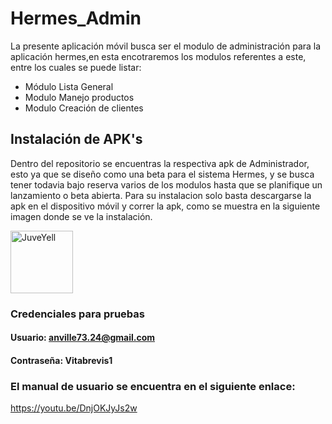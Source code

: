 # Hermes_Admin
La presente aplicación móvil busca ser el modulo de administración para la aplicación hermes,en esta encotraremos los modulos referentes a este, entre los cuales se puede listar:
- Módulo Lista General 
- Modulo Manejo productos
- Modulo Creación de clientes

## Instalación de APK's
Dentro del repositorio se encuentras la respectiva apk de Administrador, esto ya que se diseño como una beta para el sistema Hermes, y se busca tener todavia bajo reserva varios de los modulos hasta que se planifique un lanzamiento o beta abierta.
Para su instalacion solo basta descargarse la apk en el dispositivo móvil y correr la apk, como se muestra en la siguiente imagen donde se ve la instalación.
<div>
<p style = 'text-align:center, margin:30'>
<img src="https://user-images.githubusercontent.com/88470677/222253347-e0e95483-90a3-4049-b84c-b8261c9fbacb.png" alt="JuveYell" width="100px">
</p>
</div>

### Credenciales para pruebas
#### Usuario: anville73.24@gmail.com
#### Contraseña: Vitabrevis1


### El manual de usuario se encuentra en el siguiente enlace:
https://youtu.be/DnjOKJyJs2w

